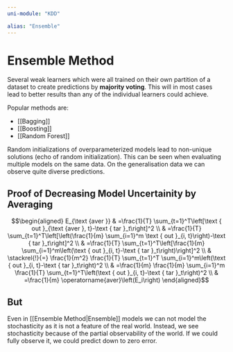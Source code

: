 ```yaml
---
uni-module: "KDD"

alias: "Ensemble"
---
```

# Ensemble Method

Several weak learners which were all trained on their own partition of a dataset to create predictions by **majority voting**.
This will in most cases lead to better results than any of the individual learners could achieve.

Popular methods are:

- [[Bagging]]
- [[Boosting]]
- [[Random Forest]]

Random initializations of overparameterized models lead to non-unique solutions (echo of random initialization). This can be seen when evaluating multiple models on the same data. On the generalisation data we can observe quite diverse predictions.


## Proof of Decreasing Model Uncertainity by Averaging
$$\begin{aligned}
E_{\text {aver }} & =\frac{1}{T} \sum_{t=1}^T\left[\text { out }_{\text {aver }, t}-\text { tar }_t\right]^2 \\
& =\frac{1}{T} \sum_{t=1}^T\left[\left(\frac{1}{m} \sum_{i=1}^m \text { out }_{i, t}\right)-\text { tar }_t\right]^2 \\
& =\frac{1}{T} \sum_{t=1}^T\left[\frac{1}{m} \sum_{i=1}^m\left(\text { out }_{i, t}-\text { tar }_t\right)\right]^2 \\
& \stackrel{!}{=} \frac{1}{m^2} \frac{1}{T} \sum_{t=1}^T \sum_{i=1}^m\left(\text { out }_{i, t}-\text { tar }_t\right)^2 \\
& =\frac{1}{m} \frac{1}{m} \sum_{i=1}^m \frac{1}{T} \sum_{t=1}^T\left(\text { out }_{i, t}-\text { tar }_t\right)^2 \\
& =\frac{1}{m} \operatorname{aver}\left(E_i\right)
\end{aligned}$$

## But

Even in [[Ensemble Method|Ensemble]] models we can not model the stochasticity as it is not a feature of the real world. Instead, we see stochasticity because of the partial observability of the world. If we could fully observe it, we could predict down to zero error. 


